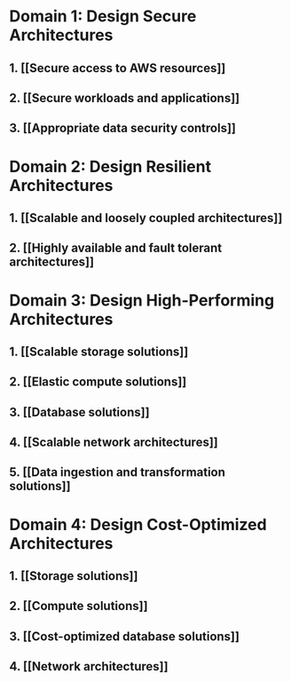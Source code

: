 # Domain 1: Design Secure Architectures
## 1. [[Secure access to AWS resources]]
## 2. [[Secure workloads and applications]]
## 3. [[Appropriate data security controls]]

# Domain 2: Design Resilient Architectures
## 1. [[Scalable and loosely coupled architectures]]
## 2. [[Highly available and fault tolerant architectures]]

# Domain 3: Design High-Performing Architectures
## 1. [[Scalable storage solutions]]
## 2. [[Elastic compute solutions]]
## 3. [[Database solutions]]
## 4. [[Scalable network architectures]]
## 5. [[Data ingestion and transformation solutions]]

# Domain 4: Design Cost-Optimized Architectures
## 1. [[Storage solutions]]
## 2. [[Compute solutions]]
## 3. [[Cost-optimized database solutions]]
## 4. [[Network architectures]]
